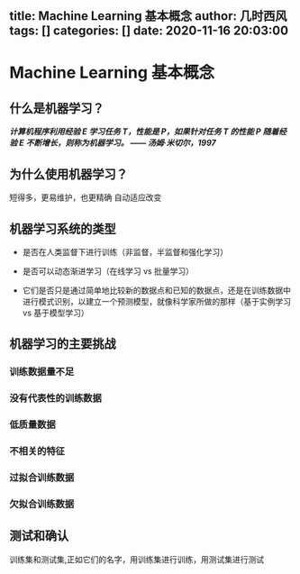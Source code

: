 title: Machine Learning 基本概念
author: 几时西风
tags: []
categories: []
date: 2020-11-16 20:03:00
---
# Machine Learning 基本概念
## 什么是机器学习？
***计算机程序利用经验 E 学习任务 T，性能是 P，如果针对任务 T 的性能 P 随着经验 E 不断增长，则称为机器学习。 —— 汤姆·米切尔，1997***

## 为什么使用机器学习？
短得多，更易维护，也更精确
自动适应改变

## 机器学习系统的类型
- 是否在人类监督下进行训练（非监督，半监督和强化学习）

- 是否可以动态渐进学习（在线学习 vs 批量学习）

- 它们是否只是通过简单地比较新的数据点和已知的数据点，还是在训练数据中进行模式识别，以建立一个预测模型，就像科学家所做的那样（基于实例学习 vs 基于模型学习）

## 机器学习的主要挑战
### 训练数据量不足

### 没有代表性的训练数据

### 低质量数据

### 不相关的特征

### 过拟合训练数据

### 欠拟合训练数据

## 测试和确认
训练集和测试集,正如它们的名字，用训练集进行训练，用测试集进行测试

